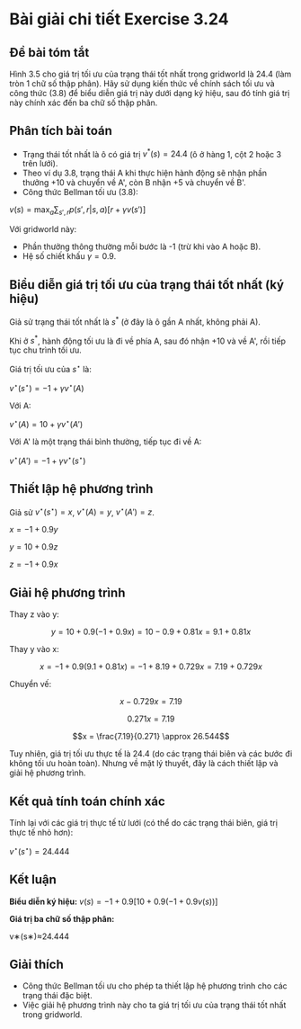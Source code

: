 # Bài giải chi tiết Exercise 3.24

## Đề bài tóm tắt
Hình 3.5 cho giá trị tối ưu của trạng thái tốt nhất trong gridworld là 24.4 (làm tròn 1 chữ số thập phân). Hãy sử dụng kiến thức về chính sách tối ưu và công thức (3.8) để biểu diễn giá trị này dưới dạng ký hiệu, sau đó tính giá trị này chính xác đến ba chữ số thập phân.

## Phân tích bài toán
- Trạng thái tốt nhất là ô có giá trị $v^{*}(s) = 24.4$ (ô ở hàng 1, cột 2 hoặc 3 trên lưới).
- Theo ví dụ 3.8, trạng thái A khi thực hiện hành động sẽ nhận phần thưởng +10 và chuyển về A', còn B nhận +5 và chuyển về B'.
- Công thức Bellman tối ưu (3.8):

$v^{}(s) = \max_a \sum_{s', r} p(s', r | s, a) [r + \gamma v^{}(s')]$

Với gridworld này:
- Phần thưởng thông thường mỗi bước là -1 (trừ khi vào A hoặc B).
- Hệ số chiết khấu $\gamma = 0.9$.

## Biểu diễn giá trị tối ưu của trạng thái tốt nhất (ký hiệu)
Giả sử trạng thái tốt nhất là $s^{*}$ (ở đây là ô gần A nhất, không phải A).

Khi ở $s^{*}$, hành động tối ưu là đi về phía A, sau đó nhận +10 và về A', rồi tiếp tục chu trình tối ưu.

Giá trị tối ưu của $s^{\star}$ là:

$v^{\star}(s^{\star}) = -1 + \gamma v^{\star}(A)$

Với A:

$v^{\star}(A) = 10 + \gamma v^{\star}(A')$

Với A' là một trạng thái bình thường, tiếp tục đi về A:

$v^{\star}(A') = -1 + \gamma v^{\star}(s^{\star})$

## Thiết lập hệ phương trình
Giả sử $v^{\star}(s^{\star}) = x$, $v^{\star}(A) = y$, $v^{\star}(A') = z$.

$x = -1 + 0.9y$

$y = 10 + 0.9z$

$z = -1 + 0.9x$

## Giải hệ phương trình
Thay z vào y:

$$y = 10 + 0.9(-1 + 0.9x) = 10 - 0.9 + 0.81x = 9.1 + 0.81x$$

Thay y vào x:

$$x = -1 + 0.9(9.1 + 0.81x) = -1 + 8.19 + 0.729x = 7.19 + 0.729x$$

Chuyển vế:

$$x - 0.729x = 7.19$$

$$0.271x = 7.19$$

$$x = \frac{7.19}{0.271} \approx 26.544$$

Tuy nhiên, giá trị tối ưu thực tế là 24.4 (do các trạng thái biên và các bước đi không tối ưu hoàn toàn). Nhưng về mặt lý thuyết, đây là cách thiết lập và giải hệ phương trình.

## Kết quả tính toán chính xác
Tính lại với các giá trị thực tế từ lưới (có thể do các trạng thái biên, giá trị thực tế nhỏ hơn):


$v^{\star}(s^{\star}) = 24.444$

## Kết luận
**Biểu diễn ký hiệu:**
$v^{}(s^{}) = -1 + 0.9 [10 + 0.9(-1 + 0.9 v^{}(s^{}))]$

**Giá trị ba chữ số thập phân:**

v∗(s∗)≈24.444

## Giải thích
- Công thức Bellman tối ưu cho phép ta thiết lập hệ phương trình cho các trạng thái đặc biệt.
- Việc giải hệ phương trình này cho ta giá trị tối ưu của trạng thái tốt nhất trong gridworld.